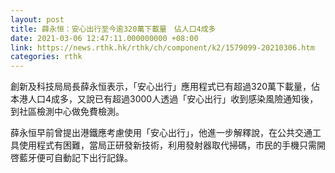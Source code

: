 ```yaml
---
layout: post
title: 薛永恒：安心出行至今逾320萬下載量　佔人口4成多
date: 2021-03-06 12:47:11.000000000 +08:00
link: https://news.rthk.hk/rthk/ch/component/k2/1579099-20210306.htm
categories: rthk
---
```


創新及科技局局長薛永恒表示，「安心出行」應用程式已有超過320萬下載量，佔本港人口4成多，又說已有超過3000人透過「安心出行」收到感染風險通知後，到社區檢測中心做免費檢測。

薛永恒早前曾提出港鐵應考慮使用「安心出行」，他進一步解釋說，在公共交通工具使用程式有困難，當局正研發新技術，利用發射器取代掃碼，市民的手機只需開啓藍牙便可自動記下出行記錄。
